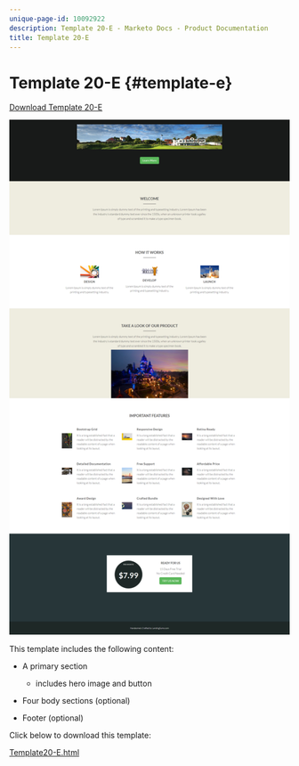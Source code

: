 ```yaml
---
unique-page-id: 10092922
description: Template 20-E - Marketo Docs - Product Documentation
title: Template 20-E
---
```


# Template 20-E {#template-e}

[Download Template 20-E](http://docs.marketo.com/download/attachments/10092922/template-20e.html?version=1&modificationdate=1441750814000&api=v2)

![](assets/template-20e.png)

This template includes the following content:

* A primary section

    * includes hero image and button

* Four body sections (optional)
* Footer (optional)

Click below to download this template:

[Template20-E.html](http://docs.marketo.com/download/attachments/10092922/template-20e.html?version=1&modificationdate=1441750814000&api=v2)
